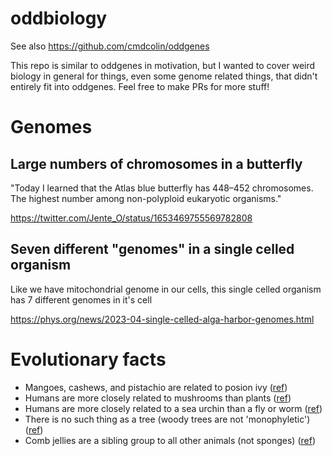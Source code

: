 # oddbiology

See also https://github.com/cmdcolin/oddgenes


This repo is similar to oddgenes in motivation, but I wanted to cover weird biology in general for things, even some genome related things, that didn't entirely fit into oddgenes. Feel free to make PRs for more stuff!


# Genomes

## Large numbers of chromosomes in a butterfly

"Today I learned that the Atlas blue butterfly has 448–452 chromosomes. The highest number among  non-polyploid eukaryotic organisms."

https://twitter.com/Jente_O/status/1653469755569782808

## Seven different "genomes" in a single celled organism

Like we have mitochondrial genome in our cells, this single celled organism has 7 different genomes in it's cell

https://phys.org/news/2023-04-single-celled-alga-harbor-genomes.html


# Evolutionary facts

- Mangoes, cashews, and pistachio are related to posion ivy ([ref](https://www.scientificamerican.com/article/what-do-cashews-mangoes-and-poison-ivy-have-in-common/))
- Humans are more closely related to mushrooms than plants ([ref](https://gizmodo.com/why-are-mushrooms-more-like-humans-than-they-are-like-p-5940434))
- Humans are more closely related to a sea urchin than a fly or worm ([ref](https://www.abc.net.au/science/articles/2006/11/10/1785449.htm))
- There is no such thing as a tree (woody trees are not 'monophyletic') ([ref](https://eukaryotewritesblog.com/2021/05/02/theres-no-such-thing-as-a-tree/))
- Comb jellies are a sibling group to all other animals (not sponges) ([ref](https://www.mbari.org/news/genetic-research-offers-new-perspective-on-the-early-evolution-of-animals/))
